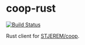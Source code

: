 # coop-rust

[![Build Status](https://travis-ci.org/bash/coop-rust.svg?branch=master)](https://travis-ci.org/bash/coop-rust)

Rust client for [STJEREM/coop](https://github.com/STJEREM/coop).